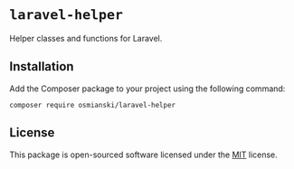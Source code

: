 # `laravel-helper`

Helper classes and functions for Laravel.

## Installation

Add the Composer package to your project using the following command:

```shell
composer require osmianski/laravel-helper
```

## License

This package is open-sourced software licensed under the [MIT](LICENSE.md) license.
